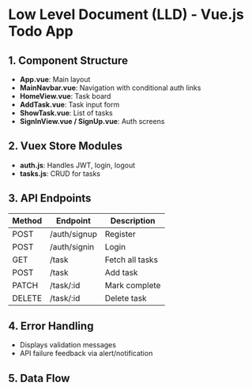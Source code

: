 # Low Level Document (LLD) - Vue.js Todo App

## 1. Component Structure
- **App.vue**: Main layout
- **MainNavbar.vue**: Navigation with conditional auth links
- **HomeView.vue**: Task board
- **AddTask.vue**: Task input form
- **ShowTask.vue**: List of tasks
- **SignInView.vue / SignUp.vue**: Auth screens

## 2. Vuex Store Modules
- **auth.js**: Handles JWT, login, logout
- **tasks.js**: CRUD for tasks

## 3. API Endpoints
| Method | Endpoint         | Description         |
|--------|------------------|---------------------|
| POST   | /auth/signup     | Register            |
| POST   | /auth/signin     | Login               |
| GET    | /task            | Fetch all tasks     |
| POST   | /task            | Add task            |
| PATCH  | /task/:id        | Mark complete       |
| DELETE | /task/:id        | Delete task         |

## 4. Error Handling
- Displays validation messages
- API failure feedback via alert/notification

## 5. Data Flow
